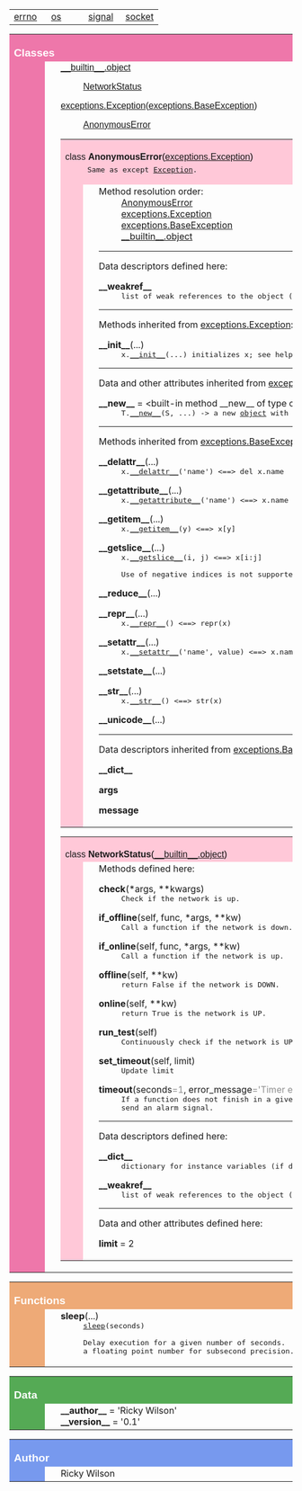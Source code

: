 

<td width="100%"><table width="100%" summary="list"><tr><td width="25%" valign=top><a href="errno.html">errno</a><br>
</td><td width="25%" valign=top><a href="os.html">os</a><br>
</td><td width="25%" valign=top><a href="signal.html">signal</a><br>
</td><td width="25%" valign=top><a href="socket.html">socket</a><br>
</td></tr></table></td></tr></table><p>
<table width="100%" cellspacing=0 cellpadding=2 border=0 summary="section">
<tr bgcolor="#ee77aa">
<td colspan=3 valign=bottom>&nbsp;<br>
<font color="#ffffff" face="helvetica, arial"><big><strong>Classes</strong></big></font></td></tr>
    
<tr><td bgcolor="#ee77aa"><tt>&nbsp;&nbsp;&nbsp;&nbsp;&nbsp;&nbsp;</tt></td><td>&nbsp;</td>
<td width="100%"><dl>
<dt><font face="helvetica, arial"><a href="__builtin__.html#object">__builtin__.object</a>
</font></dt><dd>
<dl>
<dt><font face="helvetica, arial"><a href="netstatus.html#NetworkStatus">NetworkStatus</a>
</font></dt></dl>
</dd>
<dt><font face="helvetica, arial"><a href="exceptions.html#Exception">exceptions.Exception</a>(<a href="exceptions.html#BaseException">exceptions.BaseException</a>)
</font></dt><dd>
<dl>
<dt><font face="helvetica, arial"><a href="netstatus.html#AnonymousError">AnonymousError</a>
</font></dt></dl>
</dd>
</dl>
 <p>
<table width="100%" cellspacing=0 cellpadding=2 border=0 summary="section">
<tr bgcolor="#ffc8d8">
<td colspan=3 valign=bottom>&nbsp;<br>
<font color="#000000" face="helvetica, arial"><a name="AnonymousError">class <strong>AnonymousError</strong></a>(<a href="exceptions.html#Exception">exceptions.Exception</a>)</font></td></tr>
    
<tr bgcolor="#ffc8d8"><td rowspan=2><tt>&nbsp;&nbsp;&nbsp;</tt></td>
<td colspan=2><tt>Same&nbsp;as&nbsp;except&nbsp;<a href="exceptions.html#Exception">Exception</a>.<br>&nbsp;</tt></td></tr>
<tr><td>&nbsp;</td>
<td width="100%"><dl><dt>Method resolution order:</dt>
<dd><a href="netstatus.html#AnonymousError">AnonymousError</a></dd>
<dd><a href="exceptions.html#Exception">exceptions.Exception</a></dd>
<dd><a href="exceptions.html#BaseException">exceptions.BaseException</a></dd>
<dd><a href="__builtin__.html#object">__builtin__.object</a></dd>
</dl>
<hr>
Data descriptors defined here:<br>
<dl><dt><strong>__weakref__</strong></dt>
<dd><tt>list&nbsp;of&nbsp;weak&nbsp;references&nbsp;to&nbsp;the&nbsp;object&nbsp;(if&nbsp;defined)</tt></dd>
</dl>
<hr>
Methods inherited from <a href="exceptions.html#Exception">exceptions.Exception</a>:<br>
<dl><dt><a name="AnonymousError-__init__"><strong>__init__</strong></a>(...)</dt><dd><tt>x.<a href="#AnonymousError-__init__">__init__</a>(...)&nbsp;initializes&nbsp;x;&nbsp;see&nbsp;help(type(x))&nbsp;for&nbsp;signature</tt></dd></dl>

<hr>
Data and other attributes inherited from <a href="exceptions.html#Exception">exceptions.Exception</a>:<br>
<dl><dt><strong>__new__</strong> = &lt;built-in method __new__ of type object&gt;<dd><tt>T.<a href="#AnonymousError-__new__">__new__</a>(S,&nbsp;...)&nbsp;-&gt;&nbsp;a&nbsp;new&nbsp;<a href="__builtin__.html#object">object</a>&nbsp;with&nbsp;type&nbsp;S,&nbsp;a&nbsp;subtype&nbsp;of&nbsp;T</tt></dl>

<hr>
Methods inherited from <a href="exceptions.html#BaseException">exceptions.BaseException</a>:<br>
<dl><dt><a name="AnonymousError-__delattr__"><strong>__delattr__</strong></a>(...)</dt><dd><tt>x.<a href="#AnonymousError-__delattr__">__delattr__</a>('name')&nbsp;&lt;==&gt;&nbsp;del&nbsp;x.name</tt></dd></dl>

<dl><dt><a name="AnonymousError-__getattribute__"><strong>__getattribute__</strong></a>(...)</dt><dd><tt>x.<a href="#AnonymousError-__getattribute__">__getattribute__</a>('name')&nbsp;&lt;==&gt;&nbsp;x.name</tt></dd></dl>

<dl><dt><a name="AnonymousError-__getitem__"><strong>__getitem__</strong></a>(...)</dt><dd><tt>x.<a href="#AnonymousError-__getitem__">__getitem__</a>(y)&nbsp;&lt;==&gt;&nbsp;x[y]</tt></dd></dl>

<dl><dt><a name="AnonymousError-__getslice__"><strong>__getslice__</strong></a>(...)</dt><dd><tt>x.<a href="#AnonymousError-__getslice__">__getslice__</a>(i,&nbsp;j)&nbsp;&lt;==&gt;&nbsp;x[i:j]<br>
&nbsp;<br>
Use&nbsp;of&nbsp;negative&nbsp;indices&nbsp;is&nbsp;not&nbsp;supported.</tt></dd></dl>

<dl><dt><a name="AnonymousError-__reduce__"><strong>__reduce__</strong></a>(...)</dt></dl>

<dl><dt><a name="AnonymousError-__repr__"><strong>__repr__</strong></a>(...)</dt><dd><tt>x.<a href="#AnonymousError-__repr__">__repr__</a>()&nbsp;&lt;==&gt;&nbsp;repr(x)</tt></dd></dl>

<dl><dt><a name="AnonymousError-__setattr__"><strong>__setattr__</strong></a>(...)</dt><dd><tt>x.<a href="#AnonymousError-__setattr__">__setattr__</a>('name',&nbsp;value)&nbsp;&lt;==&gt;&nbsp;x.name&nbsp;=&nbsp;value</tt></dd></dl>

<dl><dt><a name="AnonymousError-__setstate__"><strong>__setstate__</strong></a>(...)</dt></dl>

<dl><dt><a name="AnonymousError-__str__"><strong>__str__</strong></a>(...)</dt><dd><tt>x.<a href="#AnonymousError-__str__">__str__</a>()&nbsp;&lt;==&gt;&nbsp;str(x)</tt></dd></dl>

<dl><dt><a name="AnonymousError-__unicode__"><strong>__unicode__</strong></a>(...)</dt></dl>

<hr>
Data descriptors inherited from <a href="exceptions.html#BaseException">exceptions.BaseException</a>:<br>
<dl><dt><strong>__dict__</strong></dt>
</dl>
<dl><dt><strong>args</strong></dt>
</dl>
<dl><dt><strong>message</strong></dt>
</dl>
</td></tr></table> <p>
<table width="100%" cellspacing=0 cellpadding=2 border=0 summary="section">
<tr bgcolor="#ffc8d8">
<td colspan=3 valign=bottom>&nbsp;<br>
<font color="#000000" face="helvetica, arial"><a name="NetworkStatus">class <strong>NetworkStatus</strong></a>(<a href="__builtin__.html#object">__builtin__.object</a>)</font></td></tr>
    
<tr><td bgcolor="#ffc8d8"><tt>&nbsp;&nbsp;&nbsp;</tt></td><td>&nbsp;</td>
<td width="100%">Methods defined here:<br>
<dl><dt><a name="NetworkStatus-check"><strong>check</strong></a>(*args, **kwargs)</dt><dd><tt>Check&nbsp;if&nbsp;the&nbsp;network&nbsp;is&nbsp;up.</tt></dd></dl>

<dl><dt><a name="NetworkStatus-if_offline"><strong>if_offline</strong></a>(self, func, *args, **kw)</dt><dd><tt>Call&nbsp;a&nbsp;function&nbsp;if&nbsp;the&nbsp;network&nbsp;is&nbsp;down.</tt></dd></dl>

<dl><dt><a name="NetworkStatus-if_online"><strong>if_online</strong></a>(self, func, *args, **kw)</dt><dd><tt>Call&nbsp;a&nbsp;function&nbsp;if&nbsp;the&nbsp;network&nbsp;is&nbsp;up.</tt></dd></dl>

<dl><dt><a name="NetworkStatus-offline"><strong>offline</strong></a>(self, **kw)</dt><dd><tt>return&nbsp;False&nbsp;if&nbsp;the&nbsp;network&nbsp;is&nbsp;DOWN.</tt></dd></dl>

<dl><dt><a name="NetworkStatus-online"><strong>online</strong></a>(self, **kw)</dt><dd><tt>return&nbsp;True&nbsp;is&nbsp;the&nbsp;network&nbsp;is&nbsp;UP.</tt></dd></dl>

<dl><dt><a name="NetworkStatus-run_test"><strong>run_test</strong></a>(self)</dt><dd><tt>Continuously&nbsp;check&nbsp;if&nbsp;the&nbsp;network&nbsp;is&nbsp;UP&nbsp;or&nbsp;DOWN.</tt></dd></dl>

<dl><dt><a name="NetworkStatus-set_timeout"><strong>set_timeout</strong></a>(self, limit)</dt><dd><tt>Update&nbsp;limit</tt></dd></dl>

<dl><dt><a name="NetworkStatus-timeout"><strong>timeout</strong></a>(seconds<font color="#909090">=1</font>, error_message<font color="#909090">='Timer expired'</font>)</dt><dd><tt>If&nbsp;a&nbsp;function&nbsp;does&nbsp;not&nbsp;finish&nbsp;in&nbsp;a&nbsp;given&nbsp;time<br>
send&nbsp;an&nbsp;alarm&nbsp;signal.</tt></dd></dl>

<hr>
Data descriptors defined here:<br>
<dl><dt><strong>__dict__</strong></dt>
<dd><tt>dictionary&nbsp;for&nbsp;instance&nbsp;variables&nbsp;(if&nbsp;defined)</tt></dd>
</dl>
<dl><dt><strong>__weakref__</strong></dt>
<dd><tt>list&nbsp;of&nbsp;weak&nbsp;references&nbsp;to&nbsp;the&nbsp;object&nbsp;(if&nbsp;defined)</tt></dd>
</dl>
<hr>
Data and other attributes defined here:<br>
<dl><dt><strong>limit</strong> = 2</dl>

</td></tr></table></td></tr></table><p>
<table width="100%" cellspacing=0 cellpadding=2 border=0 summary="section">
<tr bgcolor="#eeaa77">
<td colspan=3 valign=bottom>&nbsp;<br>
<font color="#ffffff" face="helvetica, arial"><big><strong>Functions</strong></big></font></td></tr>
    
<tr><td bgcolor="#eeaa77"><tt>&nbsp;&nbsp;&nbsp;&nbsp;&nbsp;&nbsp;</tt></td><td>&nbsp;</td>
<td width="100%"><dl><dt><a name="-sleep"><strong>sleep</strong></a>(...)</dt><dd><tt><a href="#-sleep">sleep</a>(seconds)<br>
&nbsp;<br>
Delay&nbsp;execution&nbsp;for&nbsp;a&nbsp;given&nbsp;number&nbsp;of&nbsp;seconds.&nbsp;&nbsp;The&nbsp;argument&nbsp;may&nbsp;be<br>
a&nbsp;floating&nbsp;point&nbsp;number&nbsp;for&nbsp;subsecond&nbsp;precision.</tt></dd></dl>
</td></tr></table><p>
<table width="100%" cellspacing=0 cellpadding=2 border=0 summary="section">
<tr bgcolor="#55aa55">
<td colspan=3 valign=bottom>&nbsp;<br>
<font color="#ffffff" face="helvetica, arial"><big><strong>Data</strong></big></font></td></tr>
    
<tr><td bgcolor="#55aa55"><tt>&nbsp;&nbsp;&nbsp;&nbsp;&nbsp;&nbsp;</tt></td><td>&nbsp;</td>
<td width="100%"><strong>__author__</strong> = 'Ricky Wilson'<br>
<strong>__version__</strong> = '0.1'</td></tr></table><p>
<table width="100%" cellspacing=0 cellpadding=2 border=0 summary="section">
<tr bgcolor="#7799ee">
<td colspan=3 valign=bottom>&nbsp;<br>
<font color="#ffffff" face="helvetica, arial"><big><strong>Author</strong></big></font></td></tr>
    
<tr><td bgcolor="#7799ee"><tt>&nbsp;&nbsp;&nbsp;&nbsp;&nbsp;&nbsp;</tt></td><td>&nbsp;</td>
<td width="100%">Ricky&nbsp;Wilson</td></tr></table>
</body></html>
